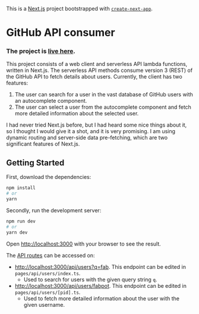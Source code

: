 This is a [Next.js](https://nextjs.org/) project bootstrapped with [`create-next-app`](https://github.com/vercel/next.js/tree/canary/packages/create-next-app).

# GitHub API consumer

### The project is [live here](https://github-api-consumer-3mrjhe73m-agirmar92.vercel.app/).

This project consists of a web client and serverless API lambda functions, written in Next.js. The serverless API methods consume version 3 (REST) of the GitHub API to fetch details about users. Currently, the client has two features:

1. The user can search for a user in the vast database of GitHub users with an autocomplete component.
1. The user can select a user from the autocomplete component and fetch more detailed information about the selected user.

I had never tried Next.js before, but I had heard some nice things about it, so I thought I would give it a shot, and it is very promising. I am using dynamic routing and server-side data pre-fetching, which are two significant features of Next.js.

## Getting Started

First, download the dependencies:

```bash
npm install
# or
yarn
```

Secondly, run the development server:

```bash
npm run dev
# or
yarn dev
```

Open [http://localhost:3000](http://localhost:3000) with your browser to see the result.

The [API routes](https://nextjs.org/docs/api-routes/introduction) can be accessed on:
- [http://localhost:3000/api/users?q=fab](http://localhost:3000/api/users?q=fab). This endpoint can be edited in `pages/api/users/index.ts`.
  - Used to search for users with the given query string `q`.
- [http://localhost:3000/api/users/fabpot](http://localhost:3000/api/users/fabpot). This endpoint can be edited in `pages/api/users/[pid].ts`.
  - Used to fetch more detailed information about the user with the given username.

